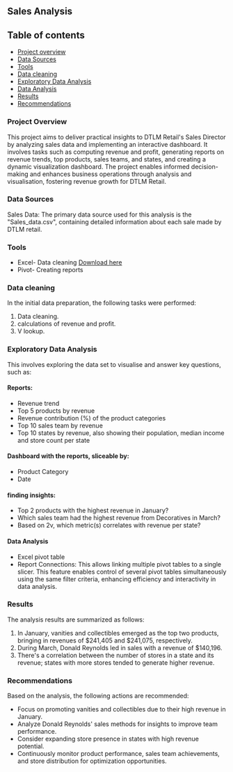 ## Sales Analysis

## Table of contents

- [Project overview](#project-overview)
- [Data Sources](#data-sources)
- [Tools](#tools)
- [Data cleaning](#data-cleaning)
- [Exploratory Data Analysis](#exploratory-data-analysis)
- [Data Analysis](#data-analysis)
- [Results](#results)
- [Recommendations](#recommendations)




### Project Overview

This project aims to deliver practical insights to DTLM Retail's Sales Director by analyzing sales data and implementing an interactive dashboard. It involves tasks such as computing revenue and profit, generating reports on revenue trends, top products, sales teams, and states, and creating a dynamic visualization dashboard. The project enables informed decision-making and enhances business operations through analysis and visualisation, fostering revenue growth for DTLM Retail.



### Data Sources

Sales Data: The primary data source used for this analysis is the "Sales_data.csv", containing detailed information about each sale made by DTLM retail.

### Tools
- Excel- Data cleaning [Download here](https://microsoft.com)
- Pivot- Creating reports


### Data cleaning
In the initial data preparation, the following tasks were performed:
1. Data cleaning.
2. calculations of revenue and profit.
3. V lookup.

### Exploratory Data Analysis

This involves exploring the data set to visualise and answer key questions, such as:

#### Reports:
- Revenue trend
- Top 5 products by revenue
- Revenue contribution (%) of the product categories
- Top 10 sales team by revenue
- Top 10 states by revenue, also showing their population, median income and
  store count per state

#### Dashboard with the reports, sliceable by:
- Product Category
- Date
 
 #### finding insights:
- Top 2 products with the highest revenue in January?
- Which sales team had the highest revenue from Decoratives in March?
- Based on 2v, which metric(s) correlates with revenue per state?


#### Data Analysis

- Excel pivot table
- Report Connections: This allows linking multiple pivot tables to a single slicer. This feature enables control of several pivot 
  tables simultaneously using the same filter criteria, enhancing efficiency and interactivity in data analysis.


### Results

The analysis results are summarized as follows:

1. In January, vanities and collectibles emerged as the top two products, bringing in revenues of $241,405 and $241,075, respectively.
2. During March, Donald Reynolds led in sales with a revenue of $140,196.
3. There's a correlation between the number of stores in a state and its revenue; states with more stores tended to generate higher revenue.

### Recommendations 

Based on the analysis, the following actions are recommended:

- Focus on promoting vanities and collectibles due to their high revenue in January.
- Analyze Donald Reynolds' sales methods for insights to improve team performance.
- Consider expanding store presence in states with high revenue potential.
- Continuously monitor product performance, sales team achievements, and store distribution for optimization opportunities.
